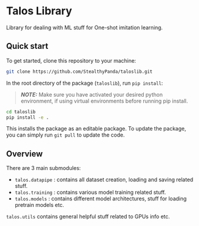# Talos Library

Library for dealing with ML stuff for One-shot imitation learning.

## Quick start

To get started, clone this repository to your machine:
```bash
git clone https://github.com/StealthyPanda/taloslib.git
```

In the root directory of the package (`taloslib`), run `pip install`:

> **_NOTE:_**  Make sure you have activated your desired python environment, if using virtual environments before running pip install.

```bash
cd taloslib
pip install -e .
```

This installs the package as an editable package. To update the package, you can simply run `git pull` to update the code.


## Overview

There are 3 main submodules:

- `talos.datapipe` : contains all dataset creation, loading and saving related stuff.
- `talos.training` : contains various model training related stuff.
- `talos.models` : contains different model architectures, stuff for loading pretrain models etc.

`talos.utils` contains general helpful stuff related to GPUs info etc.